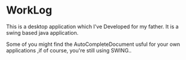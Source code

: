 WorkLog
=======

This is a desktop application which I've Developed for my father.
It is a swing based java application.

Some of you might find the AutoCompleteDocument usful for your own applications ,if of course, you're still using SWING.. 
